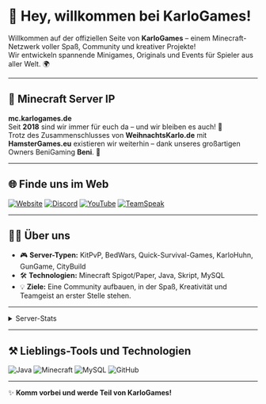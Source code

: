 # 👋 Hey, willkommen bei KarloGames!

Willkommen auf der offiziellen Seite von **KarloGames** – einem Minecraft-Netzwerk voller Spaß, Community und kreativer Projekte!  
Wir entwickeln spannende Minigames, Originals und Events für Spieler aus aller Welt. 🌍

---

## 📡 Minecraft Server IP
**mc.karlogames.de**  
Seit **2018** sind wir immer für euch da – und wir bleiben es auch! 💚  
Trotz des Zusammenschlusses von **WeihnachtsKarlo.de** mit **HamsterGames.eu** existieren wir weiterhin – dank unseres großartigen Owners BeniGaming **Beni**. 🙌

---

## 🌐 Finde uns im Web
[![Website](https://img.shields.io/badge/🌍-Website-blue)](https://karlogames.de)
[![Discord](https://img.shields.io/badge/💬-Discord-blueviolet)](https://discord.gg/vJrvdasKtY)
[![YouTube](https://img.shields.io/badge/▶️-YouTube-red)](https://youtube.com/karlogames)
[![TeamSpeak](https://img.shields.io/badge/🎧-TeamSpeak-2E8B57)](ts3server://dein-teamspeak-link)

---

## 🧑‍💻 Über uns
- 🎮 **Server-Typen:** KitPvP, BedWars, Quick-Survival-Games, KarloHuhn, GunGame, CityBuild  
- 🛠 **Technologien:** Minecraft Spigot/Paper, Java, Skript, MySQL  
- 💡 **Ziele:** Eine Community aufbauen, in der Spaß, Kreativität und Teamgeist an erster Stelle stehen.  

---

</details>

<details>
<summary>Server-Stats</summary>

- 👥 **Spielerrekord:** 50 gleichzeitige Spieler  

</details>

---

## ⚒ Lieblings-Tools und Technologien
![Java](https://img.shields.io/badge/Code-Java-orange)
![Minecraft](https://img.shields.io/badge/Game-Minecraft-green)
![MySQL](https://img.shields.io/badge/Database-MySQL-blue)
![GitHub](https://img.shields.io/badge/Repo-GitHub-black)

---

✨ **Komm vorbei und werde Teil von KarloGames!**
